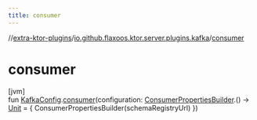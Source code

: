 ```yaml
---
title: consumer
---
```

//[extra-ktor-plugins](../../index.md)/[io.github.flaxoos.ktor.server.plugins.kafka](index.md)/[consumer](consumer.md)



# consumer



[jvm]\
fun [KafkaConfig](-kafka-config/index.md).[consumer](consumer.md)(configuration: [ConsumerPropertiesBuilder](-consumer-properties-builder/index.md).() -&gt; [Unit](https://kotlinlang.org/api/latest/jvm/stdlib/kotlin/-unit/index.md) = { ConsumerPropertiesBuilder(schemaRegistryUrl) })




